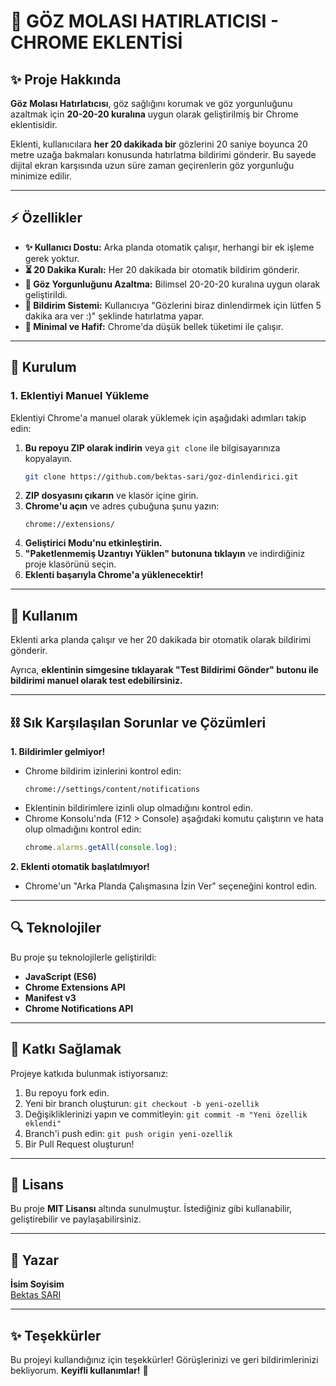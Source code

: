 # 👀 GÖZ MOLASI HATIRLATICISI - CHROME EKLENTİSİ

## ✨ Proje Hakkında
**Göz Molası Hatırlatıcısı**, göz sağlığını korumak ve göz yorgunluğunu azaltmak için **20-20-20 kuralına** uygun olarak geliştirilmiş bir Chrome eklentisidir.

Eklenti, kullanıcılara **her 20 dakikada bir** gözlerini 20 saniye boyunca 20 metre uzağa bakmaları konusunda hatırlatma bildirimi gönderir. Bu sayede dijital ekran karşısında uzun süre zaman geçirenlerin göz yorgunluğu minimize edilir.

---

## ⚡️ Özellikler
- **✨ Kullanıcı Dostu:** Arka planda otomatik çalışır, herhangi bir ek işleme gerek yoktur.
- **⏳ 20 Dakika Kuralı:** Her 20 dakikada bir otomatik bildirim gönderir.
- **👀 Göz Yorgunluğunu Azaltma:** Bilimsel 20-20-20 kuralına uygun olarak geliştirildi.
- **📢 Bildirim Sistemi:** Kullanıcıya "Gözlerini biraz dinlendirmek için lütfen 5 dakika ara ver :)" şeklinde hatırlatma yapar.
- **🎨 Minimal ve Hafif:** Chrome'da düşük bellek tüketimi ile çalışır.

---

## 🔧 Kurulum
### **1. Eklentiyi Manuel Yükleme**
Eklentiyi Chrome'a manuel olarak yüklemek için aşağıdaki adımları takip edin:

1. **Bu repoyu ZIP olarak indirin** veya `git clone` ile bilgisayarınıza kopyalayın.
   ```bash
   git clone https://github.com/bektas-sari/goz-dinlendirici.git
   ```
2. **ZIP dosyasını çıkarın** ve klasör içine girin.
3. **Chrome'u açın** ve adres çubuğuna şunu yazın:
   ```
   chrome://extensions/
   ```
4. **Geliştirici Modu'nu etkinleştirin.**
5. **"Paketlenmemiş Uzantıyı Yüklen" butonuna tıklayın** ve indirdiğiniz proje klasörünü seçin.
6. **Eklenti başarıyla Chrome'a yüklenecektir!**

---

## 🚀 Kullanım
Eklenti arka planda çalışır ve her 20 dakikada bir otomatik olarak bildirimi gönderir.

Ayrıca, **eklentinin simgesine tıklayarak "Test Bildirimi Gönder" butonu ile bildirimi manuel olarak test edebilirsiniz.**

---

## ⛓ Sık Karşılaşılan Sorunlar ve Çözümleri
**1. Bildirimler gelmiyor!**
- Chrome bildirim izinlerini kontrol edin:
  ```
  chrome://settings/content/notifications
  ```
- Eklentinin bildirimlere izinli olup olmadığını kontrol edin.
- Chrome Konsolu'nda (F12 > Console) aşağıdaki komutu çalıştırın ve hata olup olmadığını kontrol edin:
  ```javascript
  chrome.alarms.getAll(console.log);
  ```

**2. Eklenti otomatik başlatılmıyor!**
- Chrome'un "Arka Planda Çalışmasına İzin Ver" seçeneğini kontrol edin.

---

## 🔍 Teknolojiler
Bu proje şu teknolojilerle geliştirildi:
- **JavaScript (ES6)**
- **Chrome Extensions API**
- **Manifest v3**
- **Chrome Notifications API**

---

## 🎨 Katkı Sağlamak
Projeye katkıda bulunmak istiyorsanız:
1. Bu repoyu fork edin.
2. Yeni bir branch oluşturun: `git checkout -b yeni-ozellik`
3. Değişikliklerinizi yapın ve commitleyin: `git commit -m "Yeni özellik eklendi"`
4. Branch'i push edin: `git push origin yeni-ozellik`
5. Bir Pull Request oluşturun!

---

## 🌟 Lisans
Bu proje **MIT Lisansı** altında sunulmuştur. İstediğiniz gibi kullanabilir, geliştirebilir ve paylaşabilirsiniz.

---

## 👤 Yazar
**İsim Soyisim**  
[Bektas SARI](https://github.com/bektas-sari)

---

## ✨ Teşekkürler
Bu projeyi kullandığınız için teşekkürler! Görüşlerinizi ve geri bildirimlerinizi bekliyorum. **Keyifli kullanımlar!** 🌟

